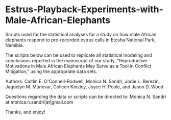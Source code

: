 # Estrus-Playback-Experiments-with-Male-African-Elephants

Scripts used for the statistical analyses for a study on how male African elephants respond to pre-recorded estrus calls in Etosha National Park, Namibia.

The scripts below can be used to replicate all statistical modeling and conclusions reported in the manuscript of our study, "Reproductive Motivations in Male African Elephants May Serve as a Tool in Conflict Mitigation," using the appropriate data sets.

Authors: Caitlin E. O'Connell-Rodwell, Monica N. Sandri, Jodie L. Berezin, Jaquelyn M. Munevar, Colleen Kinzley, Joyce H. Poole, and Jason D. Wood

Questions regarding the data or scripts can be directed to: Monica N. Sandri at monica.n.sandri[at]gmail.com

Thanks, and enjoy!
